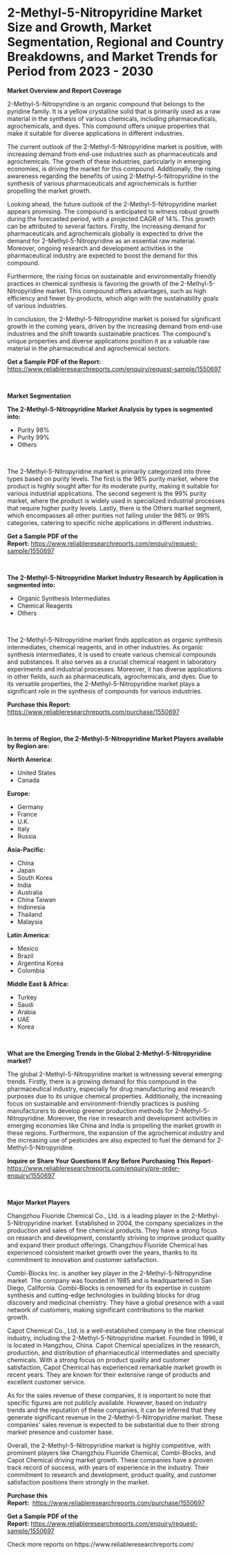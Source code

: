 <p><h1>2-Methyl-5-Nitropyridine Market Size and Growth, Market Segmentation, Regional and Country Breakdowns, and Market Trends for Period from 2023 -  2030</h1></p><p><strong>Market Overview and Report Coverage</strong></p>
<p><p>2-Methyl-5-Nitropyridine is an organic compound that belongs to the pyridine family. It is a yellow crystalline solid that is primarily used as a raw material in the synthesis of various chemicals, including pharmaceuticals, agrochemicals, and dyes. This compound offers unique properties that make it suitable for diverse applications in different industries.</p><p>The current outlook of the 2-Methyl-5-Nitropyridine market is positive, with increasing demand from end-use industries such as pharmaceuticals and agrochemicals. The growth of these industries, particularly in emerging economies, is driving the market for this compound. Additionally, the rising awareness regarding the benefits of using 2-Methyl-5-Nitropyridine in the synthesis of various pharmaceuticals and agrochemicals is further propelling the market growth.</p><p>Looking ahead, the future outlook of the 2-Methyl-5-Nitropyridine market appears promising. The compound is anticipated to witness robust growth during the forecasted period, with a projected CAGR of 14%. This growth can be attributed to several factors. Firstly, the increasing demand for pharmaceuticals and agrochemicals globally is expected to drive the demand for 2-Methyl-5-Nitropyridine as an essential raw material. Moreover, ongoing research and development activities in the pharmaceutical industry are expected to boost the demand for this compound.</p><p>Furthermore, the rising focus on sustainable and environmentally friendly practices in chemical synthesis is favoring the growth of the 2-Methyl-5-Nitropyridine market. This compound offers advantages, such as high efficiency and fewer by-products, which align with the sustainability goals of various industries.</p><p>In conclusion, the 2-Methyl-5-Nitropyridine market is poised for significant growth in the coming years, driven by the increasing demand from end-use industries and the shift towards sustainable practices. The compound's unique properties and diverse applications position it as a valuable raw material in the pharmaceutical and agrochemical sectors.</p></p>
<p><strong>Get a Sample PDF of the Report:</strong> <a href="https://www.reliableresearchreports.com/enquiry/request-sample/1550697">https://www.reliableresearchreports.com/enquiry/request-sample/1550697</a></p>
<p>&nbsp;</p>
<p><strong>Market Segmentation</strong></p>
<p><strong>The 2-Methyl-5-Nitropyridine Market Analysis by types is segmented into:</strong></p>
<p><ul><li>Purity 98%</li><li>Purity 99%</li><li>Others</li></ul></p>
<p>&nbsp;</p>
<p><p>The 2-Methyl-5-Nitropyridine market is primarily categorized into three types based on purity levels. The first is the 98% purity market, where the product is highly sought after for its moderate purity, making it suitable for various industrial applications. The second segment is the 99% purity market, where the product is widely used in specialized industrial processes that require higher purity levels. Lastly, there is the Others market segment, which encompasses all other purities not falling under the 98% or 99% categories, catering to specific niche applications in different industries.</p></p>
<p><strong>Get a Sample PDF of the Report:</strong>&nbsp;<a href="https://www.reliableresearchreports.com/enquiry/request-sample/1550697">https://www.reliableresearchreports.com/enquiry/request-sample/1550697</a></p>
<p>&nbsp;</p>
<p><strong>The 2-Methyl-5-Nitropyridine Market Industry Research by Application is segmented into:</strong></p>
<p><ul><li>Organic Synthesis Intermediates</li><li>Chemical Reagents</li><li>Others</li></ul></p>
<p>&nbsp;</p>
<p><p>The 2-Methyl-5-Nitropyridine market finds application as organic synthesis intermediates, chemical reagents, and in other industries. As organic synthesis intermediates, it is used to create various chemical compounds and substances. It also serves as a crucial chemical reagent in laboratory experiments and industrial processes. Moreover, it has diverse applications in other fields, such as pharmaceuticals, agrochemicals, and dyes. Due to its versatile properties, the 2-Methyl-5-Nitropyridine market plays a significant role in the synthesis of compounds for various industries.</p></p>
<p><strong>Purchase this Report:</strong>&nbsp; <a href="https://www.reliableresearchreports.com/purchase/1550697">https://www.reliableresearchreports.com/purchase/1550697</a></p>
<p>&nbsp;</p>
<p><strong>In terms of Region, the 2-Methyl-5-Nitropyridine Market Players available by Region are:</strong></p>
<p>
    <p> <strong> North America: </strong>
        <ul>
            <li>United States</li>
            <li>Canada</li>
        </ul>
        </p> 
    <p> <strong> Europe: </strong>
        <ul>
            <li>Germany</li>
            <li>France</li>
            <li>U.K.</li>
            <li>Italy</li>
            <li>Russia</li>
        </ul>
        </p> 
    <p> <strong> Asia-Pacific: </strong>
        <ul>
            <li>China</li>
            <li>Japan</li>
            <li>South Korea</li>
            <li>India</li>
            <li>Australia</li>
            <li>China Taiwan</li>
            <li>Indonesia</li>
            <li>Thailand</li>
            <li>Malaysia</li>
        </ul>
        </p> 
    <p> <strong> Latin America: </strong>
        <ul>
            <li>Mexico</li>
            <li>Brazil</li>
            <li>Argentina Korea</li>
            <li>Colombia</li>
        </ul>
        </p> 
    <p> <strong> Middle East & Africa: </strong>
        <ul>
            <li>Turkey</li>
            <li>Saudi</li>
            <li>Arabia</li>
            <li>UAE</li>
            <li>Korea</li>
        </ul>
    </p>
    </p>
<p>&nbsp;</p>
<p><strong>What are the Emerging Trends in the Global 2-Methyl-5-Nitropyridine market?</strong></p>
<p><p>The global 2-Methyl-5-Nitropyridine market is witnessing several emerging trends. Firstly, there is a growing demand for this compound in the pharmaceutical industry, especially for drug manufacturing and research purposes due to its unique chemical properties. Additionally, the increasing focus on sustainable and environment-friendly practices is pushing manufacturers to develop greener production methods for 2-Methyl-5-Nitropyridine. Moreover, the rise in research and development activities in emerging economies like China and India is propelling the market growth in these regions. Furthermore, the expansion of the agrochemical industry and the increasing use of pesticides are also expected to fuel the demand for 2-Methyl-5-Nitropyridine.</p></p>
<p><strong>Inquire or Share Your Questions If Any Before Purchasing This Report</strong>- <a href="https://www.reliableresearchreports.com/enquiry/pre-order-enquiry/1550697">https://www.reliableresearchreports.com/enquiry/pre-order-enquiry/1550697</a></p>
<p>&nbsp;</p>
<p><strong>Major Market Players</strong></p>
<p><p>Changzhou Fluoride Chemical Co., Ltd. is a leading player in the 2-Methyl-5-Nitropyridine market. Established in 2004, the company specializes in the production and sales of fine chemical products. They have a strong focus on research and development, constantly striving to improve product quality and expand their product offerings. Changzhou Fluoride Chemical has experienced consistent market growth over the years, thanks to its commitment to innovation and customer satisfaction.</p><p>Combi-Blocks Inc. is another key player in the 2-Methyl-5-Nitropyridine market. The company was founded in 1985 and is headquartered in San Diego, California. Combi-Blocks is renowned for its expertise in custom synthesis and cutting-edge technologies in building blocks for drug discovery and medicinal chemistry. They have a global presence with a vast network of customers, making significant contributions to the market growth.</p><p>Capot Chemical Co., Ltd. is a well-established company in the fine chemical industry, including the 2-Methyl-5-Nitropyridine market. Founded in 1996, it is located in Hangzhou, China. Capot Chemical specializes in the research, production, and distribution of pharmaceutical intermediates and specialty chemicals. With a strong focus on product quality and customer satisfaction, Capot Chemical has experienced remarkable market growth in recent years. They are known for their extensive range of products and excellent customer service.</p><p>As for the sales revenue of these companies, it is important to note that specific figures are not publicly available. However, based on industry trends and the reputation of these companies, it can be inferred that they generate significant revenue in the 2-Methyl-5-Nitropyridine market. These companies' sales revenue is expected to be substantial due to their strong market presence and customer base.</p><p>Overall, the 2-Methyl-5-Nitropyridine market is highly competitive, with prominent players like Changzhou Fluoride Chemical, Combi-Blocks, and Capot Chemical driving market growth. These companies have a proven track record of success, with years of experience in the industry. Their commitment to research and development, product quality, and customer satisfaction positions them strongly in the market.</p></p>
<p><strong>Purchase this Report:</strong>&nbsp;&nbsp;<a href="https://www.reliableresearchreports.com/purchase/1550697">https://www.reliableresearchreports.com/purchase/1550697</a></p>
<p></p>
<p><strong>Get a Sample PDF of the Report:</strong>&nbsp;<a href="https://www.reliableresearchreports.com/enquiry/request-sample/1550697">https://www.reliableresearchreports.com/enquiry/request-sample/1550697</a></p>
<p>Check more reports on https://www.reliableresearchreports.com/</p>